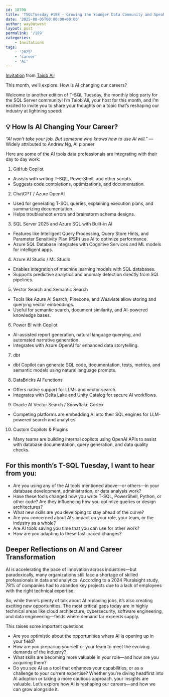 ```yaml
---
id: 18700
title: 'TSQLTuesday #188 – Growing the Younger Data Community and Speakers'
date: '2025-08-05T00:00:00+00:00'
author: way0utwest
layout: post
permalink: '/189'
categories:
    - Invitations
tags:
    - '2025'
    - 'career'
    - 'AI'
---
```

[Invitation](https://sqlworldwide.com/t-sql-tuesday-189-how-is-ai-changing-your-career/) from [Taiob Ali](https://sqlworldwide.com/)

This month, we’ll explore: How is AI changing our careers?

Welcome to another edition of T-SQL Tuesday, the monthly blog party for the SQL Server community! I’m Taiob Ali, your host for this month, and I’m excited to invite you to share your thoughts on a topic that’s reshaping our industry at lightning speed:

## 💡 How Is AI Changing Your Career?
   *“AI won’t take your job. But someone who knows how to use AI will.”*
— Widely attributed to Andrew Ng, AI pioneer

Here are some of the AI tools data professionals are integrating with their day to day work:

1. GitHub Copilot
- Assists with writing T-SQL, PowerShell, and other scripts.
- Suggests code completions, optimizations, and documentation.
2. ChatGPT / Azure OpenAI
- Used for generating T-SQL queries, explaining execution plans, and summarizing documentation.
- Helps troubleshoot errors and brainstorm schema designs.
3. SQL Server 2025 and Azure SQL with Built-in AI
- Features like Intelligent Query Processing, Query Store Hints, and Parameter Sensitivity Plan (PSP) use AI to optimize performance.
- Azure SQL Database integrates with Cognitive Services and ML models for intelligent apps.
4. Azure AI Studio / ML Studio
- Enables integration of machine learning models with SQL databases.
- Supports predictive analytics and anomaly detection directly from SQL pipelines.
5. Vector Search and Semantic Search
- Tools like Azure AI Search, Pinecone, and Weaviate allow storing and querying vector embeddings.
- Useful for semantic search, document similarity, and AI-powered knowledge bases.
6. Power BI with Copilot
- AI-assisted report generation, natural language querying, and automated narrative generation.
- Integrates with Azure OpenAI for enhanced data storytelling.
7. dbt
- dbt Copilot can generate SQL code, documentation, tests, metrics, and semantic models using natural language prompts.
8. DataBricks AI Functions
- Offers native support for LLMs and vector search.
- Integrates with Delta Lake and Unity Catalog for secure AI workflows.
9. Oracle AI Vector Search / Snowflake Cortex
- Competing platforms are embedding AI into their SQL engines for LLM-powered search and analytics.
10. Custom Copilots & Plugins
- Many teams are building internal copilots using OpenAI APIs to assist with database documentation, query generation, and data quality checks.

## For this month’s T-SQL Tuesday, I want to hear from you:
- Are you using any of the AI tools mentioned above—or others—in your database development, administration, or data analysis work?
- Have these tools changed how you write T-SQL, PowerShell, Python, or other code? Are they influencing how you optimize queries or design architectures?
- What new skills are you developing to stay ahead of the curve?
- Are you concerned about AI’s impact on your role, your team, or the industry as a whole?
- Are AI tools saving you time that you can use for other work?
- How are you adapting to these fast-paced changes?
## Deeper Reflections on AI and Career Transformation

AI is accelerating the pace of innovation across industries—but paradoxically, many organizations still face a shortage of skilled professionals in data and analytics. According to a 2024 Pluralsight study, 78% of companies had to abandon key projects due to a lack of employees with the right technical expertise.

So, while there’s plenty of talk about AI replacing jobs, it’s also creating exciting new opportunities. The most critical gaps today are in highly technical areas like cloud architecture, cybersecurity, software engineering, and data engineering—fields where demand far exceeds supply.

This raises some important questions:

- Are you optimistic about the opportunities where AI is opening up in your field?
- How are you preparing yourself or your team to meet the evolving demands of the industry?
- What skills are becoming more valuable in your role—and how are you acquiring them?
- Do you see AI as a tool that enhances your capabilities, or as a challenge to your current expertise?
Whether you’re diving headfirst into AI adoption or taking a more cautious approach, your insights are valuable. Let’s explore how AI is reshaping our careers—and how we can grow alongside it.